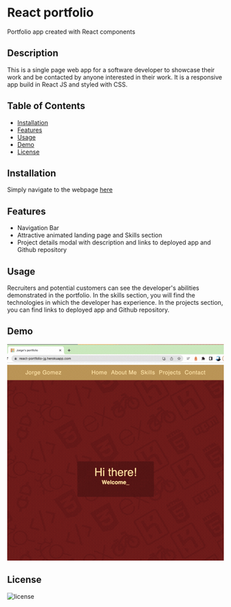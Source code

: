 # React portfolio
Portfolio app created with React components

## Description

This is a single page web app for a software developer to showcase their work and be contacted by anyone interested in their work.
It is a responsive app build in React JS and styled with CSS.

## Table of Contents

- [Installation](#installation)
- [Features](#features)
- [Usage](#usage)
- [Demo](#demo)
- [License](#license)

## Installation

Simply navigate to the webpage [here](https://react-portfolio-jg.herokuapp.com/)

## Features

* Navigation Bar
* Attractive animated landing page and Skills section
* Project details modal with description and links to deployed app and Github repository

## Usage

Recruiters and potential customers can see the developer's abilities demonstrated in the portfolio. In the skills section, you will find the technologies in which the developer has experience. In the projects section, you can find links to deployed app and Github repository.

## Demo
![](https://github.com/jogomez/react-portfolio/blob/main/portfolio-gif.gif)


## License

![license](https://img.shields.io/badge/license-MIT-green)
